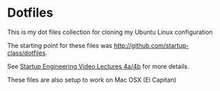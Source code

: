 Dotfiles
========
This is my dot files collection for cloning my Ubuntu Linux configuration

The starting point for these files was http://github.com/startup-class/dotfiles.

See [Startup Engineering Video Lectures 4a/4b](https://class.coursera.org/startup-001/lecture/index) for more details.

These files are also setup to work on Mac OSX (El Capitan)




